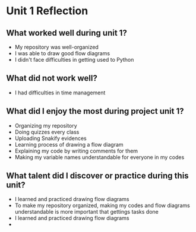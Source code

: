 # Unit 1 Reflection
## What worked well during unit 1?
- My repository was well-organized
- I was able to draw good flow diagrams
- I didn't face difficulties in getting used to Python
## What did not work well?
- I had difficulties in time management
## What did I enjoy the most during project unit 1?
- Organizing my repository
- Doing quizzes every class
- Uploading Snakify evidences
- Learning process of drawing a flow diagram
- Explaining my code by writing comments for them
- Making my variable names understandable for everyone in my codes
## What talent did I discover or practice during this unit?
- I learned and practiced drawing flow diagrams
- To make my repository organized, making my codes and flow diagrams understandable is more important that gettings tasks done
- I learned and practiced drawing flow diagrams
- 
